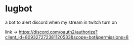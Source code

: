 # lugbot

a bot to alert discord when my stream in twitch turn on

link -> https://discord.com/oauth2/authorize?client_id=809327272381120533&scope=bot&permissions=8
